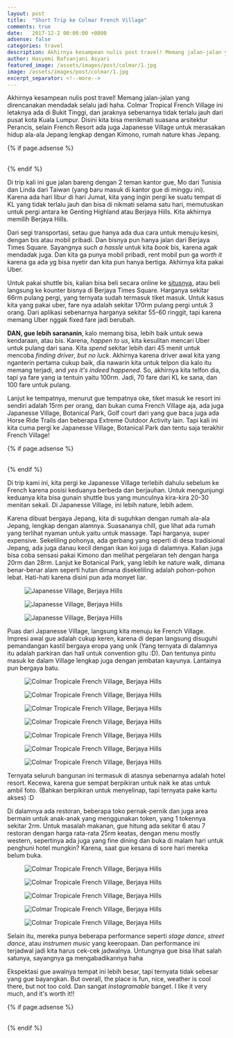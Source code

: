 ```yaml
---
layout: post
title:  "Short Trip ke Colmar French Village"
comments: true
date:   2017-12-2 00:00:00 +0800
adsense: false
categories: travel
description: Akhirnya kesampean nulis post travel! Memang jalan-jalan yang direncanakan mendadak selalu jadi haha. Colmar Tropical French Village ini letaknya ada di Bukit Tinggi, dan jaraknya sebenarnya tidak terlalu jauh dari pusat kota Kuala Lumpur. Disini kita bisa menikmati suasana arsitektur Perancis, selain French Resort ada juga Japanesse Village untuk merasakan hidup ala-ala Jepang lengkap dengan Kimono, rumah nature khas Jepang.
author: Hasyemi Rafsanjani Asyari
featured_image: /assets/images/post/colmar/1.jpg
image: /assets/images/post/colmar/1.jpg
excerpt_separator: <!--more-->
---
```


Akhirnya kesampean nulis post travel! Memang jalan-jalan yang direncanakan mendadak selalu jadi haha. Colmar Tropical French Village ini letaknya ada di Bukit Tinggi, dan jaraknya sebenarnya tidak terlalu jauh dari pusat kota Kuala Lumpur. Disini kita bisa menikmati suasana arsitektur Perancis, selain French Resort ada juga Japanesse Village untuk merasakan hidup ala-ala Jepang lengkap dengan Kimono, rumah nature khas Jepang.

{% if page.adsense %}
<div class="ads">
	<script async src="//pagead2.googlesyndication.com/pagead/js/adsbygoogle.js"></script>
	<!-- Banner_ads_responsif -->
	<ins class="adsbygoogle"
	     style="display:block"
	     data-ad-client="ca-pub-9523208256804448"
	     data-ad-slot="9139195523"
	     data-ad-format="auto"></ins>
	<script>
	(adsbygoogle = window.adsbygoogle || []).push({});
	</script>
</div>
<br/>
{% endif %}

Di trip kali ini gue jalan bareng dengan 2 teman kantor gue, Mo dari Tunisia dan Linda dari Taiwan (yang baru masuk di kantor gue di minggu ini). Karena ada hari libur di hari Jumat, kita yang ingin pergi ke suatu tempat di KL yang tidak terlalu jauh dan bisa di nikmati selama satu hari, memutuskan untuk pergi antara ke Genting Highland atau Berjaya Hills. Kita akhirnya memilih Berjaya Hills.

Dari segi transportasi, setau gue hanya ada dua cara untuk menuju kesini, dengan bis atau mobil pribadi. Dan bisnya pun hanya jalan dari Berjaya Times Square. Sayangnya _such a hassle_ untuk kita _book_ bis, karena agak mendadak juga. Dan kita ga punya mobil pribadi, rent mobil pun ga _worth it_ karena ga ada yg bisa nyetir dan kita pun hanya bertiga. Akhirnya kita pakai Uber.

Untuk pakai shuttle bis, kalian bisa beli secara online ke <a href="http://colmartropicale.com.my/contact-us/shuttle-service/" target="_bank">situsnya</a>, atau beli langsung ke kounter bisnya di Berjaya Times Square. Harganya sekitar 66rm pulang pergi, yang ternyata sudah termasuk tiket masuk. Untuk kasus kita yang pakai uber, fare nya adalah sekitar 170rm pulang pergi untuk 3 orang. Dari aplikasi sebenarnya harganya sekitar 55-60 ringgit, tapi karena memang Uber nggak fixed fare jadi berubah.

__DAN, gue lebih sarananin__, kalo memang bisa, lebih baik untuk sewa kendaraan, atau bis. Karena, _happen to us_, kita kesulitan mencari Uber untuk pulang dari sana. Kita _spend_ sekitar lebih dari 45 menit untuk mencoba _finding driver_, _but no luck_. Akhirnya karena driver awal kita yang nganterin pertama cukup baik, dia nawarin kita untuk telpon dia kalo itu memang terjadi, and _yes it's indeed happened_. So, akhirnya kita telfon dia, tapi ya fare yang ia tentuin yaitu 100rm. Jadi, 70 fare dari KL ke sana, dan 100 fare untuk pulang.

Lanjut ke tempatnya, menurut gue tempatnya oke, tiket masuk ke resort ini sendiri adalah 15rm per orang, dan bukan cuma French Village aja, ada juga Japanesse Village, Botanical Park, Golf court dari yang gue baca juga ada Horse Ride Trails dan beberapa Extreme Outdoor Activity lain. Tapi kali ini kita cuma pergi ke Japanesse Village, Botanical Park dan tentu saja terakhir French Village!

{% if page.adsense %}
<div class="ads">
	<script async src="//pagead2.googlesyndication.com/pagead/js/adsbygoogle.js"></script>
	<ins class="adsbygoogle"
	     style="display:block; text-align:center;"
	     data-ad-layout="in-article"
	     data-ad-format="fluid"
	     data-ad-client="ca-pub-9523208256804448"
	     data-ad-slot="3264762757"></ins>
	<script>
	     (adsbygoogle = window.adsbygoogle || []).push({});
	</script>
</div>
<br/>
{% endif %}

Di trip kami ini, kita pergi ke Japanesse Village terlebih dahulu sebelum ke French karena posisi keduanya berbeda dan berjauhan. Untuk mengunjungi keduanya kita bisa gunain shuttle bus yang munculnya kira-kira 20-30 menitan sekali. Di Japanesse Village, ini lebih nature, lebih adem. 

Karena dibuat bergaya Jepang, kita di suguhkan dengan rumah ala-ala Jepang, lengkap dengan alamnya. Suasananya chill, gue lihat ada rumah yang terlihat nyaman untuk yaitu untuk massage. Tapi harganya, super expensive. Sekeliling pohonya, ada gerbang yang seperti di desa tradisional Jepang, ada juga danau kecil dengan ikan koi juga di dalamnya. Kalian juga bisa coba sensasi pakai Kimono dan melihat pergelaran teh dengan harga 20rm dan 28rm. Lanjut ke Botanical Park, yang lebih ke nature walk, dimana benar-benar alam seperti hutan dimana disekeliling adalah pohon-pohon lebat. Hati-hati karena disini pun ada monyet liar.

<div class="photoset-grid grid">
	<div class="grid--item grid--twelve">
		<figure>
		  <img src="/assets/images/post/colmar/2.jpg" alt="Japanesse Village, Berjaya Hills" title="Japanesse Village, Berjaya Hills" />		   
		</figure>		
	</div>	
	<div class="grid--item grid--six">
		<figure>
		  <img src="/assets/images/post/colmar/3.jpg" alt="Japanesse Village, Berjaya Hills" title="Japanesse Village, Berjaya Hills" />		   
		</figure>		
	</div>	
	<div class="grid--item grid--six">
		<figure>
		  <img src="/assets/images/post/colmar/4.jpg" alt="Japanesse Village, Berjaya Hills" title="Japanesse Village, Berjaya Hills" />		   
		</figure>		
	</div>		
</div>


Puas dari Japanesse Village, langsung kita menuju ke French Village. Impresi awal gue adalah cukup keren, karena di depan langsung disuguhi pemandangan kastil bergaya eropa yang unik (Yang ternyata di dalamnya itu adalah parkiran dan hall untuk convention gitu :D). Dan tentunya pintu masuk ke dalam Village lengkap juga dengan jembatan kayunya. Lantainya pun bergaya batu.


<div class="photoset-grid grid">
	<div class="grid--item grid--six">
		<figure>
		  <img src="/assets/images/post/colmar/2017-12-01_04.43.57_1.jpg" alt="Colmar Tropicale French Village, Berjaya Hills" title="Colmar Tropicale French Village, Berjaya Hills" />		   
		</figure>		
	</div>	
	<div class="grid--item grid--six">
		<figure>
		  <img src="/assets/images/post/colmar/2017-12-02_01.05.09_1.jpg" alt="Colmar Tropicale French Village, Berjaya Hills" title="Colmar Tropicale French Village, Berjaya Hills" />		   
		</figure>		
	</div>
	<div class="grid--item grid--twelve">
		<figure>
		  <img src="/assets/images/post/colmar/2017-12-02_01.06.02_1.jpg" alt="Colmar Tropicale French Village, Berjaya Hills" title="Colmar Tropicale French Village, Berjaya Hills" />		   
		</figure>		
	</div>	
	<div class="grid--item grid--six">
		<figure>
		  <img src="/assets/images/post/colmar/2017-12-01_03.19.30_2.jpg" alt="Colmar Tropicale French Village, Berjaya Hills" title="Colmar Tropicale French Village, Berjaya Hills" />		   
		</figure>		
	</div>	
	<div class="grid--item grid--six">
		<figure>
		  <img src="/assets/images/post/colmar/2017-12-01_03.04.47_1.jpg" alt="Colmar Tropicale French Village, Berjaya Hills" title="Colmar Tropicale French Village, Berjaya Hills" />		   
		</figure>		
	</div>		
	<div class="grid--item grid--six">
		<figure>
		  <img src="/assets/images/post/colmar/2017-12-01_04.40.21_1.jpg" alt="Colmar Tropicale French Village, Berjaya Hills" title="Colmar Tropicale French Village, Berjaya Hills" />		   
		</figure>		
	</div>	
	<div class="grid--item grid--six">
		<figure>
		  <img src="/assets/images/post/colmar/2017-12-01_03.19.58_1.jpg" alt="Colmar Tropicale French Village, Berjaya Hills" title="Colmar Tropicale French Village, Berjaya Hills" />		   
		</figure>		
	</div>
</div>

Ternyata seluruh bangunan ini termasuk di atasnya sebenarnya adalah hotel resort. Kecewa, karena gue sempat berpikiran untuk naik ke atas untuk ambil foto. (Bahkan berpikiran untuk menyelinap, tapi ternyata pake kartu akses) :D

Di dalamnya ada restoran, beberapa toko pernak-pernik dan juga area bermain untuk anak-anak yang menggunakan token, yang 1 tokennya sekitar 2rm. Untuk masalah makanan, gue hitung ada sekitar 6 atau 7 restoran dengan harga rata-rata 25rm keatas, dengan menu mostly western, sepertinya ada juga yang fine dining dan buka di malam hari untuk penghuni hotel mungkin? Karena, saat gue kesana di sore hari mereka belum buka.


<div class="photoset-grid grid">
	<div class="grid--item grid--six">
		<figure>
		  <img src="/assets/images/post/colmar/1.jpg" alt="Colmar Tropicale French Village, Berjaya Hills" title="Colmar Tropicale French Village, Berjaya Hills" />		   
		</figure>		
	</div>	
	<div class="grid--item grid--six">
		<figure>
		  <img src="/assets/images/post/colmar/2017-12-01_04.28.12_1.jpg" alt="Colmar Tropicale French Village, Berjaya Hills" title="Colmar Tropicale French Village, Berjaya Hills" />		   
		</figure>		
	</div>	
	<div class="grid--item grid--twelve">
		<figure>
		  <img src="/assets/images/post/colmar/2017-12-02_01.05.55_1.jpg" alt="Colmar Tropicale French Village, Berjaya Hills" title="Colmar Tropicale French Village, Berjaya Hills" />		   
		</figure>		
	</div>		
	<div class="grid--item grid--six">
		<figure>
		  <img src="/assets/images/post/colmar/2017-12-02_01.05.59_1.jpg" alt="Colmar Tropicale French Village, Berjaya Hills" title="Colmar Tropicale French Village, Berjaya Hills" />		   
		</figure>		
	</div>	
	<div class="grid--item grid--six">
		<figure>
		  <img src="/assets/images/post/colmar/2017-12-02_01.05.56_1.jpg" alt="Colmar Tropicale French Village, Berjaya Hills" title="Colmar Tropicale French Village, Berjaya Hills" />		   
		</figure>		
	</div>		
</div>


Selain itu, mereka punya beberapa performance seperti _stage dance_, _street dance_, atau _instrumen music_ yang keeropaan. Dan performance ini terjadwal jadi kita harus cek-cek jadwalnya. Untungnya gue bisa lihat salah satunya, sayangnya ga mengabadikannya haha


Ekspektasi gue awalnya tempat ini lebih besar, tapi ternyata tidak sebesar yang gue bayangkan. But overall, the place is fun, nice, weather is cool there, but not too cold. Dan sangat _instagramable_ banget. I like it very much, and it's worth it!!

{% if page.adsense %}
<div class="ads">
	<script async src="//pagead2.googlesyndication.com/pagead/js/adsbygoogle.js"></script>
	<!-- Footer_ads -->
	<ins class="adsbygoogle"
	     style="display:block"
	     data-ad-client="ca-pub-9523208256804448"
	     data-ad-slot="9003587861"
	     data-ad-format="auto"></ins>
	<script>
	(adsbygoogle = window.adsbygoogle || []).push({});
	</script>
</div>
<br/>
{% endif %}